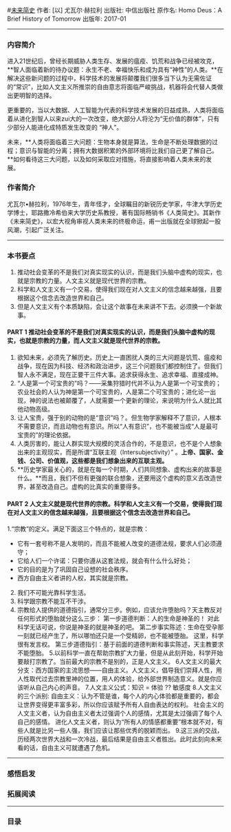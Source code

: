 #[未来简史](https://)
作者: [以] 尤瓦尔·赫拉利
出版社: 中信出版社
原作名: Homo Deus：A Brief History of Tomorrow
出版年: 2017-01
***
### 内容简介 
进入21世纪后，曾经长期威胁人类生存、发展的瘟疫、饥荒和战争已经被攻克，**智人面临着新的待办议题：永生不老、幸福快乐和成为具有“神性”的人类。**在解决这些新问题的过程中，科学技术的发展将颠覆我们很多当下认为无需佐证的“常识”，比如人文主义所推崇的自由意志将面临严峻挑战，机器将会代替人类做出更明智的选择。

更重要的，当以大数据、人工智能为代表的科学技术发展的日益成熟，人类将面临着从进化到智人以来zui大的一次改变，绝大部分人将沦为“无价值的群体”，只有少部分人能进化成特质发生改变的 “神人”。

未来，**人类将面临着三大问题：生物本身就是算法，生命是不断处理数据的过程；意识与智能的分离；拥有大数据积累的外部环境将比我们自己更了解自己。**如何看待这三大问题，以及如何采取应对措施，将直接影响着人类未来的发展。

### 作者简介 
尤瓦尔•赫拉利，1976年生，青年怪才，全球瞩目的新锐历史学家，牛津大学历史学博士，耶路撒冷希伯来大学历史系教授，著有国际畅销书《人类简史》。其新作《未来简史》，以宏大视角审视人类未来的终极命运，甫一出版就在全球掀起一股风潮，引起广泛关注。

***
### 本书要点
1. 推动社会变革的不是我们对真实现实的认识，而是我们头脑中虚构的现实，也就是宗教的力量。人文主义就是现代世界的宗教。
2. 科学和人文主义有一个交易，使得我们现在对人文主义的信念越来越强，且要根据这个信念去改造世界和自己。
3. 但是人文主义有个本质缺陷，会让这个故事在未来讲不下去。必须换一个新故事。

#### PART 1 推动社会变革的不是我们对真实现实的认识，而是我们头脑中虚构的现实，也就是宗教的力量，而人文主义就是现代世界的宗教。
1.  欲知未来，必须先了解历史。历史上一直困扰人类的三大问题是饥荒、瘟疫和战争，现在因为科技、经济和政治进步，这三个问题我们都控制住了。但我们智人永不满足，现在正要干三件大事。追求获得永生、追求幸福、直接成神。
2. “人是第一个可宝贵的”吗？——采集狩猎时代并不认为人是第一个可宝贵的；农业社会的人认为神是第一个可宝贵的，人是第二个可宝贵的；进化论一出现，神的说法也被颠覆了，人就需要一个更新的理论，来说明为什么人就比其他动物高级。
3. 让人宝贵，强于别的动物的是“意识”吗？。但生物学家解释不了意识，人根本不需要意识，而且动物也有意识。所以“人有意识”，也不能被当成“人是最可宝贵的”的理论依据。
4. 人类厉害的，能让人群实现大规模的灵活合作的，不是意识，也不是个人想象出来的主观现实，而是所谓“互联主观（Intersubjectivity）” 。**上帝、国家、金钱、公司、价值观，这些都是我们想象出来的互联主观。**
5. **历史学家最关心的，就是在每一个时期，人们共同想象、虚构出来的故事是什么。**而且，我们不但有更强的联合想象，还要用这个虚构的意义去改造世界，甚至改造自己。虚构的比真实的重要得多。

#### PART 2 人文主义就是现代世界的宗教。科学和人文主义有一个交易，使得我们现在对人文主义的信念越来越强，且要根据这个信念去改造世界和自己。
1.“宗教”的定义。满足下面这三个特点的，就是宗教：
- 它有一套号称不是人发明的，而且不能被人改变的道德法规，要求人们必须遵守；
- 它给人们一个许诺：只要你遵从这套法规，就会有什么什么好处；
- 它的目的是为了巩固自己设想的社会秩序。
- 西方自由主义者讲的人权，其实就是宗教。

2. 我们不可能光靠科学生活。
3. 科学跟宗教不能互不干涉。
4.  宗教给人提供的道德指引，通常分三步。例如，应该允许堕胎吗？天主教反对任何形式的堕胎就分这么三步：
第一步道德判断：人的生命是神圣的！ 对此科学无话可说，你说是神圣的就是神圣的吧。
第二步事实陈述：生命在受孕那一刻就已经产生了，所以哪怕还只是一个受精卵，也不能被堕胎。 这里，科学很有发言权。
第三步道德指引：基于前面的道德判断和事实陈述，天主教要求不能堕胎。
5.以前科学一直在帮助宗教扩大力量，但是从此刻开始，科学开始要敲打宗教了。当前最大的宗教不是别的，正是人文主义。
6人文主义的最大分支：西方国家的主流思想——自由主义。人文主义，倡导我们崇拜人性，用人性取代过去宗教里神的位置，用人的体验，给外部世界制造意义。就是你应该听从自己内心的声音。
7.人文主义公式：知识 = 体验 ?? 敏感度
8.人文主义的三个派别:
自由主义：认为不管是谁，每个人的内心体验都是重要的，都会让世界变得更丰富多彩，所以你应该赋予所有人自由表达的权利。
社会主义的人文主义者，认为自由主义者太过强调个人的感情，尤其是太过强调了每个人自己的感情。
进化人文主义者，则认为“所有人的情感都重要”根本就不对，有些人就是比另一些人强，我们应该让那些优秀的脱颖而出。
9.这三派的交战，历经两次世界大战和一次冷战，最后结果是自由主义者胜出。此时此刻向未来看的话，自由主义可就遭遇了危机。
***
### 感悟启发
### 拓展阅读
***
### 目录
